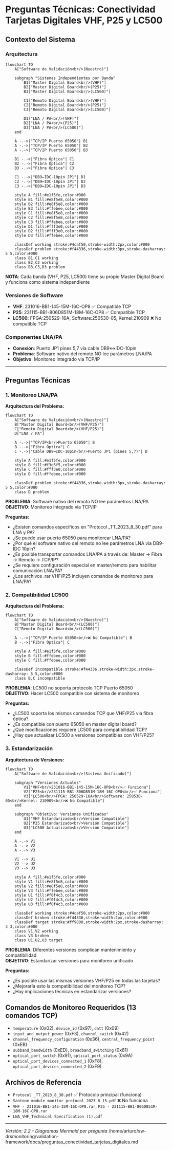 # Preguntas Técnicas: Conectividad Tarjetas Digitales VHF, P25 y LC500

## Contexto del Sistema

### Arquitectura
```mermaid
flowchart TD
    A["Software de Validación<br/>(Nuestro)"] 
    
    subgraph "Sistemas Independientes por Banda"
        B1["Master Digital Board<br/>(VHF)"]
        B2["Master Digital Board<br/>(P25)"]
        B3["Master Digital Board<br/>(LC500)"]
        
        C1["Remoto Digital Board<br/>(VHF)"]
        C2["Remoto Digital Board<br/>(P25)"]
        C3["Remoto Digital Board<br/>(LC500)"]
        
        D1["LNA / PA<br/>(VHF)"]
        D2["LNA / PA<br/>(P25)"]
        D3["LNA / PA<br/>(LC500)"]
    end
    
    A -.->|"TCP/IP Puerto 65050"| B1
    A -.->|"TCP/IP Puerto 65050"| B2
    A -.->|"TCP/IP Puerto 65050"| B3
    
    B1 -.->|"Fibra Óptica"| C1
    B2 -.->|"Fibra Óptica"| C2
    B3 -.->|"Fibra Óptica"| C3
    
    C1 -.->|"DB9↔IDC-10pin JP1"| D1
    C2 -.->|"DB9↔IDC-10pin JP1"| D2
    C3 -.->|"DB9↔IDC-10pin JP1"| D3
    
    style A fill:#e1f5fe,color:#000
    style B1 fill:#e8f5e8,color:#000
    style B2 fill:#e8f5e8,color:#000
    style B3 fill:#ffebee,color:#000
    style C1 fill:#e8f5e8,color:#000
    style C2 fill:#e8f5e8,color:#000
    style C3 fill:#ffebee,color:#000
    style D1 fill:#fff3e0,color:#000
    style D2 fill:#fff3e0,color:#000
    style D3 fill:#ffebee,color:#000
    
    classDef working stroke:#4caf50,stroke-width:2px,color:#000
    classDef problem stroke:#f44336,stroke-width:3px,stroke-dasharray: 5 5,color:#000
    class B1,C1 working
    class B2,C2 working
    class B3,C3,D3 problem
```

**NOTA**: Cada banda (VHF, P25, LC500) tiene su propio Master Digital Board y funciona como sistema independiente

### Versiones de Software
- **VHF**: 231016-BB1-145-15M-16C-OP8 ✅ Compatible TCP
- **P25**: 231115-BB1-806D851M-18M-16C-OP8 ✅ Compatible TCP  
- **LC500**: FPGA:250529-16A, Software:250530-05, Kernel:210909 ❌ No compatible TCP

### Componentes LNA/PA
- **Conexión**: Puerto JP1 pines 5,7 via cable DB9↔IDC-10pin
- **Problema**: Software nativo del remoto NO lee parámetros LNA/PA
- **Objetivo**: Monitoreo integrado via TCP/IP

---

## Preguntas Técnicas

### 1. Monitoreo LNA/PA

**Arquitectura del Problema:**
```mermaid
flowchart TD
    A["Software de Validación<br/>(Nuestro)"] 
    B["Master Digital Board<br/>(VHF/P25)"]
    C["Remoto Digital Board<br/>(VHF/P25)"]
    D["LNA / PA"]
    
    A -.->|"TCP/IP<br/>Puerto 65050"| B
    B -.->|"Fibra Óptica"| C
    C -.->|"Cable DB9↔IDC-10pin<br/>Puerto JP1 (pines 5,7)"| D
    
    style A fill:#e1f5fe,color:#000
    style B fill:#f3e5f5,color:#000
    style C fill:#fff3e0,color:#000
    style D fill:#ffebee,color:#000
    
    classDef problem stroke:#f44336,stroke-width:3px,stroke-dasharray: 5 5,color:#000
    class D problem
```

**PROBLEMA**: Software nativo del remoto NO lee parámetros LNA/PA  
**OBJETIVO**: Monitoreo integrado via TCP/IP

**Preguntas:**
- ¿Existen comandos específicos en "Protocol _TT_2023_8_30.pdf" para LNA y PA?
- ¿Se puede usar puerto 65050 para monitorear LNA/PA?
- ¿Por qué el software nativo del remoto no lee parámetros LNA via DB9-IDC 10pin?
- ¿Es posible transportar comandos LNA/PA a través de: Master → Fibra → Remoto → TCP/IP?
- ¿Se requiere configuración especial en master/remoto para habilitar comunicación LNA/PA?
- ¿Los archivos .rar VHF/P25 incluyen comandos de monitoreo para LNA/PA?

### 2. Compatibilidad LC500

**Arquitectura del Problema:**
```mermaid
flowchart TD
    A["Software de Validación<br/>(Nuestro)"] 
    B["Master Digital Board<br/>(LC500)"]
    C["Remoto Digital Board<br/>(LC500)"]
    
    A -.->|"TCP/IP Puerto 65050<br/>❌ No Compatible"| B
    B -.->|"Fibra Óptica"| C
    
    style A fill:#e1f5fe,color:#000
    style B fill:#ffebee,color:#000
    style C fill:#ffebee,color:#000
    
    classDef incompatible stroke:#f44336,stroke-width:3px,stroke-dasharray: 5 5,color:#000
    class B,C incompatible
```

**PROBLEMA**: LC500 no soporta protocolo TCP Puerto 65050  
**OBJETIVO**: Hacer LC500 compatible con sistema de monitoreo

**Preguntas:**
- ¿LC500 soporta los mismos comandos TCP que VHF/P25 via fibra óptica?
- ¿Es compatible con puerto 65050 en master digital board?
- ¿Qué modificaciones requiere LC500 para compatibilidad TCP?
- ¿Hay que actualizar LC500 a versiones compatibles con VHF/P25?

### 3. Estandarización

**Arquitectura de Versiones:**
```mermaid
flowchart TD
    A["Software de Validación<br/>(Sistema Unificado)"]
    
    subgraph "Versiones Actuales"
        V1["VHF<br/>231016-BB1-145-15M-16C-OP8<br/>✅ Funciona"]
        V2["P25<br/>231115-BB1-806D851M-18M-16C-OP8<br/>✅ Funciona"]
        V3["LC500<br/>FPGA: 250529-16A<br/>Software: 250530-05<br/>Kernel: 210909<br/>❌ No Compatible"]
    end
    
    subgraph "Objetivo: Versiones Unificadas"
        U1["VHF Estandarizado<br/>Versión Compatible"]
        U2["P25 Estandarizado<br/>Versión Compatible"]
        U3["LC500 Actualizado<br/>Versión Compatible"]
    end
    
    A -.-> V1
    A -.-> V2
    A -.-> V3
    
    V1 --> U1
    V2 --> U2
    V3 --> U3
    
    style A fill:#e1f5fe,color:#000
    style V1 fill:#e8f5e8,color:#000
    style V2 fill:#e8f5e8,color:#000
    style V3 fill:#ffebee,color:#000
    style U1 fill:#f0f4c3,color:#000
    style U2 fill:#f0f4c3,color:#000
    style U3 fill:#f0f4c3,color:#000
    
    classDef working stroke:#4caf50,stroke-width:2px,color:#000
    classDef broken stroke:#f44336,stroke-width:2px,color:#000
    classDef target stroke:#ff9800,stroke-width:2px,stroke-dasharray: 3 3,color:#000
    class V1,V2 working
    class V3 broken
    class U1,U2,U3 target
```

**PROBLEMA**: Diferentes versiones complican mantenimiento y compatibilidad  
**OBJETIVO**: Estandarizar versiones para monitoreo unificado

**Preguntas:**
- ¿Es posible usar las mismas versiones VHF/P25 en todas las tarjetas?
- ¿Mejoraría esto la compatibilidad del monitoreo TCP?
- ¿Hay implicaciones técnicas en estandarizar versiones?

## Comandos de Monitoreo Requeridos (13 comandos TCP)
- `temperature` (0x02), `device_id` (0x97), `datt` (0x09)
- `input_and_output_power` (0xF3), `channel_switch` (0x42)
- `channel_frequency_configuration` (0x36), `central_frequency_point` (0xEB)
- `subband_bandwidth` (0xED), `broadband_switching` (0x81)
- `optical_port_switch` (0x91), `optical_port_status` (0x9A)
- `optical_port_devices_connected_1` (0xF8), `optical_port_devices_connected_2` (0xF9)

## Archivos de Referencia
- `Protocol _TT_2023_8_30.pdf` ✅ Protocolo principal (funciona)
- `Santone module monitor protocol_2023_8_15.pdf` ❌ No funciona
- `VHF - 231016-BB1-145-15M-16C-OP8.rar`, `P25 - 231115-BB1-806D851M-18M-16C-OP8.rar`
- `LNA_VHF_Technical Specification (1).pdf`

---
*Versión: 2.2 - Diagramas Mermaid por pregunta*</content>
<parameter name="filePath">/home/arturo/sw-drsmonitoring/validation-framework/docs/preguntas_conectividad_tarjetas_digitales.md